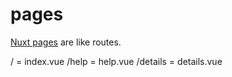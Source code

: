 # pages

[Nuxt pages](https://nuxtjs.org/guides/directory-structure/pages) are like routes.

/ = index.vue
/help = help.vue
/details = details.vue
